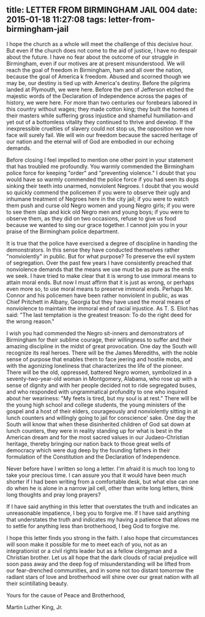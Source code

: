 title: LETTER FROM BIRMINGHAM JAIL 004
date: 2015-01-18 11:27:08
tags: letter-from-birmingham-jail
---


I hope the church as a whole will meet the challenge of this decisive hour. But even if the church does not come to the aid of justice, I have no despair about the future. I have no fear about the outcome of our struggle in Birmingham, even if our motives are at present misunderstood. We will reach the goal of freedom in Birmingham, ham and all over the nation, because the goal of America k freedom. Abused and scorned though we may be, our destiny is tied up with America's destiny. Before the pilgrims landed at Plymouth, we were here. Before the pen of Jefferson etched the majestic words of the Declaration of Independence across the pages of history, we were here. For more than two centuries our forebears labored in this country without wages; they made cotton king; they built the homes of their masters while suffering gross injustice and shameful humiliation-and yet out of a bottomless vitality they continued to thrive and develop. If the inexpressible cruelties of slavery could not stop us, the opposition we now face will surely fail. We will win our freedom because the sacred heritage of our nation and the eternal will of God are embodied in our echoing demands.

Before closing I feel impelled to mention one other point in your statement that has troubled me profoundly. You warmly commended the Birmingham police force for keeping "order" and "preventing violence." I doubt that you would have so warmly commended the police force if you had seen its dogs sinking their teeth into unarmed, nonviolent Negroes. I doubt that you would so quickly commend the policemen if you were to observe their ugly and inhumane treatment of Negroes here in the city jail; if you were to watch them push and curse old Negro women and young Negro girls; if you were to see them slap and kick old Negro men and young boys; if you were to observe them, as they did on two occasions, refuse to give us food because we wanted to sing our grace together. I cannot join you in your praise of the Birmingham police department.

It is true that the police have exercised a degree of discipline in handing the demonstrators. In this sense they have conducted themselves rather "nonviolently" in public. But for what purpose? To preserve the evil system of segregation. Over the past few years I have consistently preached that nonviolence demands that the means we use must be as pure as the ends we seek. I have tried to make clear that it is wrong to use immoral means to attain moral ends. But now I must affirm that it is just as wrong, or perhaps even more so, to use moral means to preserve immoral ends. Perhaps Mr. Connor and his policemen have been rather nonviolent in public, as was Chief Pritchett in Albany, Georgia but they have used the moral means of nonviolence to maintain the immoral end of racial injustice. As T. S. Eliot has said: "The last temptation is the greatest treason: To do the right deed for the wrong reason."

I wish you had commended the Negro sit-inners and demonstrators of Birmingham for their sublime courage, their willingness to suffer and their amazing discipline in the midst of great provocation. One day the South will recognize its real heroes. There will be the James Merediths, with the noble sense of purpose that enables them to face jeering and hostile mobs, and with the agonizing loneliness that characterizes the life of the pioneer. There will be the old, oppressed, battered Negro women, symbolized in a seventy-two-year-old woman in Montgomery, Alabama, who rose up with a sense of dignity and with her people decided not to ride segregated buses, and who responded with ungrammatical profundity to one who inquired about her weariness: "My feets is tired, but my soul is at rest." There will be the young high school and college students, the young ministers of the gospel and a host of their elders, courageously and nonviolently sitting in at lunch counters and willingly going to jail for conscience' sake. One day the South will know that when these disinherited children of God sat down at lunch counters, they were in reality standing up for what is best in the American dream and for the most sacred values in our Judaeo-Christian heritage, thereby bringing our nation back to those great wells of democracy which were dug deep by the founding fathers in their formulation of the Constitution and the Declaration of Independence.

Never before have I written so long a letter. I'm afraid it is much too long to take your precious time. I can assure you that it would have been much shorter if I had been writing from a comfortable desk, but what else can one do when he is alone in a narrow jail cell, other than write long letters, think long thoughts and pray long prayers?

If I have said anything in this letter that overstates the truth and indicates an unreasonable impatience, I beg you to forgive me. If I have said anything that understates the truth and indicates my having a patience that allows me to settle for anything less than brotherhood, I beg God to forgive me.

I hope this letter finds you strong in the faith. I also hope that circumstances will soon make it possible for me to meet each of you, not as an integrationist or a civil rights leader but as a fellow clergyman and a Christian brother. Let us all hope that the dark clouds of racial prejudice will soon pass away and the deep fog of misunderstanding will be lifted from our fear-drenched communities, and in some not too distant tomorrow the radiant stars of love and brotherhood will shine over our great nation with all their scintillating beauty.

Yours for the cause of Peace and Brotherhood,

Martin Luther King, Jr.
